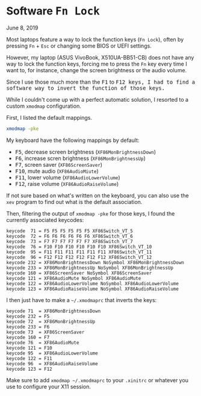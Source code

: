 # Software <kbd>Fn Lock</kbd>
June 8, 2019

Most laptops feature a way to lock the function keys (`Fn Lock`), often by
pressing `Fn` + `Esc` or changing some BIOS or UEFI settings.

However, my laptop (ASUS VivoBook, X510UA-BB51-CB) does not have any way
to lock the function keys, forcing me to press the `Fn` key every time I
want to, for instance, change the screen brightness or the audio volume.

Since I use those much more than the <kbd>F1</kbd> to <kbd>F12<kbd>
keys, I had to find a software way to invert the function of those keys.

While I couldn't come up with a perfect automatic solution, I resorted
to a custom `xmodmap` configuration.

First, I listed the default mappings.

```sh
xmodmap -pke
```

My keyboard have the following mappings by default:

* <kbd>F5</kbd>, decrease screen brightness (`XF86MonBrightnessDown`)
* <kbd>F6</kbd>, increase scren brightness (`XF86MonBrightnessUp`)
* <kbd>F7</kbd>, screen saver (`XF86ScreenSaver`)
* <kbd>F10</kbd>, mute audio (`XF86AudioMiute`)
* <kbd>F11</kbd>, lower volume (`XF86AudioLowerVolume`)
* <kbd>F12</kbd>, raise volume (`XF86AudioRaiseVolume`)

If not sure based on what's written on the keyboard, you can also use
the `xev` program to find out what is the default association.

Then, filtering the output of `xmodmap -pke` for those keys, I found the
currently associated keycodes:

```xmodmap
keycode  71 = F5 F5 F5 F5 F5 F5 XF86Switch_VT_5
keycode  72 = F6 F6 F6 F6 F6 F6 XF86Switch_VT_6
keycode  73 = F7 F7 F7 F7 F7 F7 XF86Switch_VT_7
keycode  76 = F10 F10 F10 F10 F10 F10 XF86Switch_VT_10
keycode  95 = F11 F11 F11 F11 F11 F11 XF86Switch_VT_11
keycode  96 = F12 F12 F12 F12 F12 F12 XF86Switch_VT_12
keycode 232 = XF86MonBrightnessDown NoSymbol XF86MonBrightnessDown
keycode 233 = XF86MonBrightnessUp NoSymbol XF86MonBrightnessUp
keycode 160 = XF86ScreenSaver NoSymbol XF86ScreenSaver
keycode 121 = XF86AudioMute NoSymbol XF86AudioMute
keycode 122 = XF86AudioLowerVolume NoSymbol XF86AudioLowerVolume
keycode 123 = XF86AudioRaiseVolume NoSymbol XF86AudioRaiseVolume
```

I then just have to make a `~/.xmodmaprc` that inverts the keys:

```xmodmap
keycode 71  = XF86MonBrightnessDown
keycode 232 = F5
keycode 72  = XF86MonBrightnessUp
keycode 233 = F6
keycode 73  = XF86ScreenSaver
keycode 160 = F7
keycode 76  = XF86AudioMute
keycode 121 = F10
keycode 95  = XF86AudioLowerVolume
keycode 122 = F11
keycode 96  = XF86AudioRaiseVolume
keycode 123 = F12
```

Make sure to add `xmodmap ~/.xmodmaprc` to your `.xinitrc` or whatever
you use to configure your X11 session.
